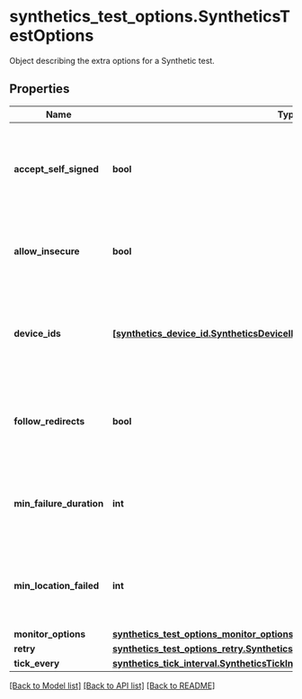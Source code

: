 # synthetics_test_options.SyntheticsTestOptions

Object describing the extra options for a Synthetic test.
## Properties
Name | Type | Description | Notes
------------ | ------------- | ------------- | -------------
**accept_self_signed** | **bool** | For SSL test, whether or not the test should allow self signed certificates. | [optional] 
**allow_insecure** | **bool** | Allows loading insecure content for an HTTP request. | [optional] 
**device_ids** | [**[synthetics_device_id.SyntheticsDeviceID]**](SyntheticsDeviceID.md) | For browser test, array with the different device IDs used to run the test. | [optional] 
**follow_redirects** | **bool** | For API HTTP test, whether or not the test should follow redirects. | [optional] 
**min_failure_duration** | **int** | Minimum amount of time in failure required to trigger an alert. | [optional] 
**min_location_failed** | **int** | Minimum number of locations in failure required to trigger an alert. | [optional] 
**monitor_options** | [**synthetics_test_options_monitor_options.SyntheticsTestOptionsMonitorOptions**](SyntheticsTestOptionsMonitorOptions.md) |  | [optional] 
**retry** | [**synthetics_test_options_retry.SyntheticsTestOptionsRetry**](SyntheticsTestOptionsRetry.md) |  | [optional] 
**tick_every** | [**synthetics_tick_interval.SyntheticsTickInterval**](SyntheticsTickInterval.md) |  | [optional] 

[[Back to Model list]](README.md#documentation-for-models) [[Back to API list]](README.md#documentation-for-api-endpoints) [[Back to README]](README.md)


